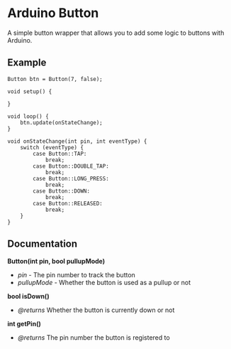 # Arduino Button

A simple button wrapper that allows you to add some logic to buttons with Arduino.


## Example
```
Button btn = Button(7, false);

void setup() {

}

void loop() {
    btn.update(onStateChange);
}

void onStateChange(int pin, int eventType) {
    switch (eventType) {
        case Button::TAP:
            break;
        case Button::DOUBLE_TAP:
            break;
        case Button::LONG_PRESS:
            break;
        case Button::DOWN:
            break;
        case Button::RELEASED:
            break;
    }
}
```

## Documentation
**Button(int pin, bool pullupMode)**
- *pin* - The pin number to track the button
- *pullupMode* - Whether the button is used as a pullup or not

**bool isDown()**
- *@returns* Whether the button is currently down or not

**int getPin()**
- *@returns* The pin number the button is registered to
